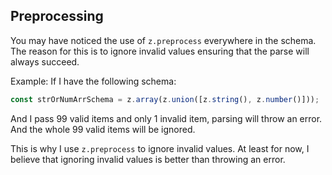 ## Preprocessing

You may have noticed the use of `z.preprocess` everywhere in the schema. The reason for this is to ignore invalid values ensuring that the parse will always succeed.

Example: If I have the following schema:

```ts
const strOrNumArrSchema = z.array(z.union([z.string(), z.number()]));
```

And I pass 99 valid items and only 1 invalid item, parsing will throw an error. And the whole 99 valid items will be ignored.

This is why I use `z.preprocess` to ignore invalid values. At least for now, I believe that ignoring invalid values is better than throwing an error.
